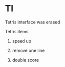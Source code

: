 # TI

Tetris interface was erased

Tetris items

  1. speed up

  2. remove one line

  3. double score
